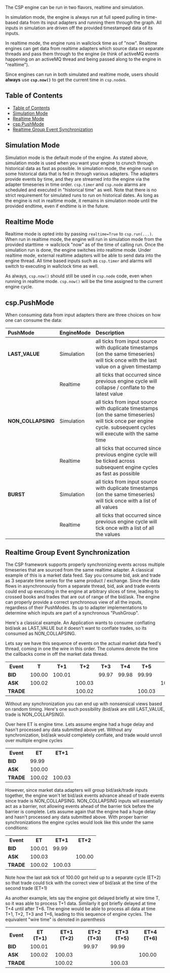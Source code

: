 The CSP engine can be run in two flavors, realtime and simulation.

In simulation mode, the engine is always run at full speed pulling in time-based data from its input adapters and running them through the graph.
All inputs in simulation are driven off the provided timestamped data of its inputs.

In realtime mode, the engine runs in wallclock time as of "now".
Realtime engines can get data from realtime adapters which source data on separate threads and pass them through to the engine (ie think of activeMQ events happening on an activeMQ thread and being passed along to the engine in "realtime").

Since engines can run in both simulated and realtime mode, users should **always** use **`csp.now()`** to get the current time in `csp.node`s.

## Table of Contents

- [Table of Contents](#table-of-contents)
- [Simulation Mode](#simulation-mode)
- [Realtime Mode](#realtime-mode)
- [csp.PushMode](#csppushmode)
- [Realtime Group Event Synchronization](#realtime-group-event-synchronization)

## Simulation Mode

Simulation mode is the default mode of the engine.
As stated above, simulation mode is used when you want your engine to crunch through historical data as fast as possible.
In simulation mode, the engine runs on some historical data that is fed in through various adapters.
The adapters provide events by time, and they are streamed into the engine via the adapter timeseries in time order.
`csp.timer` and `csp.node` alarms are scheduled and executed in "historical time" as well.
Note that there is no strict requirement for simulated runs to run on historical dates.
As long as the engine is not in realtime mode, it remains in simulation mode until the provided endtime, even if endtime is in the future.

## Realtime Mode

Realtime mode is opted into by passing `realtime=True` to `csp.run(...)`.
When run in realtime mode, the engine will run in simulation mode from the provided starttime → wallclock "now" as of the time of calling run.
Once the simulation run is done, the engine switches into realtime mode.
Under realtime mode, external realtime adapters will be able to send data into the engine thread.
All time based inputs such as `csp.timer` and alarms will switch to executing in wallclock time as well.

As always, `csp.now()` should still be used in `csp.node` code, even when running in realtime mode.
`csp.now()` will be the time assigned to the current engine cycle.

## csp.PushMode

When consuming data from input adapters there are three choices on how one can consume the data:

| PushMode       | EngineMode | Description |
| :-------       | :--------- | :---------- |
| **LAST_VALUE** | Simulation | all ticks from input source with duplicate timestamps (on the same timeseries) will tick once with the last value on a given timestamp |
|           | Realtime   | all ticks that occurred since previous engine cycle will collapse / conflate to the latest value |
| **NON_COLLAPSING** | Simulation | all ticks from input source with duplicate timestamps (on the same timeseries) will tick once per engine cycle. subsequent cycles will execute with the same time |
|           | Realtime | all ticks that occurred since previous engine cycle will be ticked across subsequent engine cycles as fast as possible |
| **BURST**      | Simulation | all ticks from input source with duplicate timestamps (on the same timeseries) will tick once with a list of all values |
|           | Realtime | all ticks that occurred since previous engine cycle will tick once with a list of all the values |

## Realtime Group Event Synchronization

The CSP framework supports properly synchronizing events across multiple timeseries that are sourced from the same realtime adapter.
A classical example of this is a market data feed.
Say you consume bid, ask and trade as 3 separate time series for the same product / exchange.
Since the data flows in asynchronously from a separate thread, bid, ask and trade events could end up executing in the engine at arbitrary slices of time, leading to crossed books and trades that are out of range of the bid/ask.
The engine can properly provide a correct synchronous view of all the inputs, regardless of their PushModes.
Its up to adapter implementations to determine which inputs are part of a synchronous "PushGroup".

Here's a classical example.
An Application wants to consume conflating bid/ask as LAST_VALUE but it doesn't want to conflate trades, so its consumed as NON_COLLAPSING.

Lets say we have this sequence of events on the actual market data feed's thread, coming in one the wire in this order.
The columns denote the time the callbacks come in off the market data thread.

<table>
<tbody>
<tr>
<th>Event</th>
<th>T</th>
<th>T+1</th>
<th>T+2</th>
<th>T+3</th>
<th>T+4</th>
<th>T+5</th>
<th>T+6</th>
</tr>
&#10;<tr>
<td><strong>BID</strong></td>
<td>100.00</td>
<td>100.01</td>
<td><br />
</td>
<td>99.97</td>
<td>99.98</td>
<td>99.99</td>
<td><br />
</td>
</tr>
<tr>
<td><strong>ASK</strong></td>
<td>100.02</td>
<td><br />
</td>
<td>100.03</td>
<td><br />
</td>
<td><br />
</td>
<td><br />
</td>
<td>100.00</td>
</tr>
<tr>
<td><strong>TRADE</strong></td>
<td><br />
</td>
<td><br />
</td>
<td>100.02</td>
<td><br />
</td>
<td><br />
</td>
<td>100.03</td>
<td><br />
</td>
</tr>
</tbody>
</table>

Without any synchronization you can end up with nonsensical views based on random timing.
Here's one such possibility (bid/ask are still LAST_VALUE, trade is NON_COLLAPSING).

Over here ET is engine time.
Lets assume engine had a huge delay and hasn't processed any data submitted above yet.
Without any synchronization, bid/ask would completely conflate, and trade would unroll over multiple engine cycles

<table>
<tbody>
<tr>
<th>Event</th>
<th>ET</th>
<th>ET+1</th>
</tr>
&#10;<tr>
<td><strong>BID</strong></td>
<td>99.99</td>
<td><br />
</td>
</tr>
<tr>
<td><strong>ASK</strong></td>
<td>100.00</td>
<td><br />
</td>
</tr>
<tr>
<td><strong>TRADE</strong></td>
<td>100.02</td>
<td>100.03</td>
</tr>
</tbody>
</table>

However, since market data adapters will group bid/ask/trade inputs together, the engine won't let bid/ask events advance ahead of trade events since trade is NON_COLLAPSING.
NON_COLLAPSING inputs will essentially act as a barrier, not allowing events ahead of the barrier tick before the barrier is complete.
Lets assume again that the engine had a huge delay and hasn't processed any data submitted above.
With proper barrier synchronizations the engine cycles would look like this under the same conditions:

<table>
<tbody>
<tr>
<th>Event</th>
<th>ET</th>
<th>ET+1</th>
<th>ET+2</th>
</tr>
&#10;<tr>
<td><strong>BID</strong></td>
<td>100.01</td>
<td>99.99</td>
<td><br />
</td>
</tr>
<tr>
<td><strong>ASK</strong></td>
<td>100.03</td>
<td><br />
</td>
<td>100.00</td>
</tr>
<tr>
<td><strong>TRADE</strong></td>
<td>100.02</td>
<td>100.03</td>
<td><br />
</td>
</tr>
</tbody>
</table>

Note how the last ask tick of 100.00 got held up to a separate cycle (ET+2) so that trade could tick with the correct view of bid/ask at the time of the second trade (ET+1)

As another example, lets say the engine got delayed briefly at wire time T, so it was able to process T+1 data.
Similarly it got briefly delayed at time T+4 until after T+6.  The engine would be able to process all data at time T+1, T+2, T+3 and T+6, leading to this sequence of engine cycles.
The equivalent "wire time" is denoted in parenthesis

<table>
<tbody>
<tr>
<th>Event</th>
<th>ET (T+1)</th>
<th>ET+1 (T+2)</th>
<th>ET+2 (T+3)</th>
<th>ET+3 (T+5)</th>
<th>ET+4 (T+6)</th>
</tr>
&#10;<tr>
<td><strong>BID</strong></td>
<td>100.01</td>
<td><br />
</td>
<td>99.97</td>
<td>99.99</td>
<td><br />
</td>
</tr>
<tr>
<td><strong>ASK</strong></td>
<td>100.02</td>
<td>100.03</td>
<td><br />
</td>
<td><br />
</td>
<td>100.00</td>
</tr>
<tr>
<td><strong>TRADE</strong></td>
<td><br />
</td>
<td>100.02</td>
<td><br />
</td>
<td>100.03</td>
<td><br />
</td>
</tr>
</tbody>
</table>
